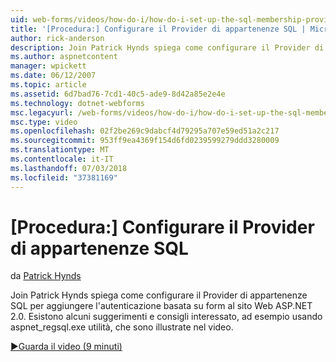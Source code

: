 ```yaml
---
uid: web-forms/videos/how-do-i/how-do-i-set-up-the-sql-membership-provider
title: '[Procedura:] Configurare il Provider di appartenenze SQL | Microsoft Docs'
author: rick-anderson
description: Join Patrick Hynds spiega come configurare il Provider di appartenenze SQL per aggiungere l'autenticazione basata su form al sito Web ASP.NET 2.0. Esistono alcuni suggerimenti...
ms.author: aspnetcontent
manager: wpickett
ms.date: 06/12/2007
ms.topic: article
ms.assetid: 6d7bad76-7cd1-40c5-ade9-8d42a85e2e4e
ms.technology: dotnet-webforms
msc.legacyurl: /web-forms/videos/how-do-i/how-do-i-set-up-the-sql-membership-provider
msc.type: video
ms.openlocfilehash: 02f2be269c9dabcf4d79295a707e59ed51a2c217
ms.sourcegitcommit: 953ff9ea4369f154d6fd0239599279ddd3280009
ms.translationtype: MT
ms.contentlocale: it-IT
ms.lasthandoff: 07/03/2018
ms.locfileid: "37381169"
---
```

<a name="how-do-i-set-up-the-sql-membership-provider"></a>[Procedura:] Configurare il Provider di appartenenze SQL
====================
da [Patrick Hynds](https://twitter.com/patrickhynds)

Join Patrick Hynds spiega come configurare il Provider di appartenenze SQL per aggiungere l'autenticazione basata su form al sito Web ASP.NET 2.0. Esistono alcuni suggerimenti e consigli interessato, ad esempio usando aspnet\_regsql.exe utilità, che sono illustrate nel video.

[&#9654;Guarda il video (9 minuti)](https://channel9.msdn.com/Blogs/ASP-NET-Site-Videos/how-do-i-set-up-the-sql-membership-provider)
